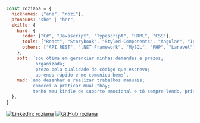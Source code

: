 
```javascript
const roziana = {
  nicknames: ["ane", "rozi"],
  pronouns: "she" | "her",
  skills: {
    hard: {
      code: ["C#", "Javascript", "Typescript", "HTML", "CSS"],
      tools: ["React", "Storybook", "Styled-Components", "Angular", "Ionic", "Figma"],
      others: ["API REST", ".NET Framework", "MySQL", "PHP", "Laravel"],
    },
    soft: `sou ótima em gerenciar minhas demandas e prazos;
           organizada;
           prezo pela qualidade do código que escrevo;
           aprendo rápido e me comunico bem;`,
    mad: `amo desenhar e realizar trabalhos manuais;
          comecei a praticar muai-thay;
          tenho meu kindle de suporte emocional e tô sempre lendo, principalmente ficções sobre espaço/tempo, estudos sobre a sociedade e romances, claro.`
  },
}
```

[![Linkedin: roziana](https://img.shields.io/badge/-roziana-blue?style=flat-square&logo=Linkedin&logoColor=white&link=https://www.linkedin.com/in/roziana.rdrgs/)](https://www.linkedin.com/in/roziana-rdrgs/)
[![GitHub roziana](https://img.shields.io/github/followers/roziana-rdrgs?label=follow&style=social)](https://github.com/roziana-rdrgs)

